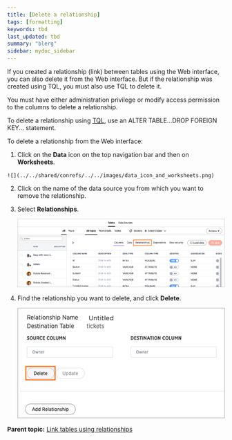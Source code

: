 ```yaml
---
title: [Delete a relationship]
tags: [formatting]
keywords: tbd
last_updated: tbd
summary: "blerg"
sidebar: mydoc_sidebar
---
```

If you created a relationship (link) between tables using the Web interface, you can also delete it from the Web interface. But if the relationship was created using TQL, you must also use TQL to delete it.

You must have either administration privilege or modify access permission to the columns to delete a relationship.

To delete a relationship using [TQL](../reference/sql_cli_commands.html#), use an ALTER TABLE...DROP FOREIGN KEY... statement.

To delete a relationship from the Web interface:

1.   Click on the **Data** icon on the top navigation bar and then on **Worksheets**.

    ![](../../shared/conrefs/../../images/data_icon_and_worksheets.png)

2.   Click on the name of the data source you from which you want to remove the relationship.
3.  Select **Relationships**.

     ![](../../shared/conrefs/../../images/select_relationships.png "Select Relationships")

4.   Find the relationship you want to delete, and click **Delete**.

     ![](../../images/relationship_delete.png "Delete a relationship")


**Parent topic:** [Link tables using relationships](../../admin/data_modeling/about_relationships.html)
